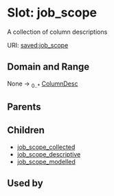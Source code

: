 
# Slot: job_scope


A collection of column descriptions

URI: [saved:job_scope](http://marine.gov.scot/metadata/saved/schema/job_scope)


## Domain and Range

None &#8594;  <sub>0..\*</sub> [ColumnDesc](ColumnDesc.md)

## Parents


## Children

 *  [job_scope_collected](job_scope_collected.md)
 *  [job_scope_descriptive](job_scope_descriptive.md)
 *  [job_scope_modelled](job_scope_modelled.md)

## Used by

